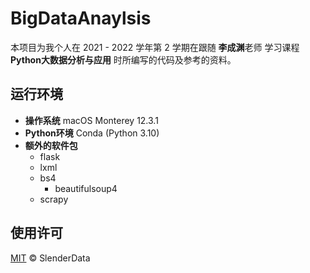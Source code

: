 # BigDataAnaylsis

本项目为我个人在 2021 - 2022 学年第 2 学期在跟随 **李成渊**老师 学习课程 **Python大数据分析与应用** 时所编写的代码及参考的资料。

## 运行环境

- **操作系统** macOS Monterey 12.3.1
- **Python环境** Conda (Python 3.10)
- **额外的软件包**
  - flask
  - lxml
  - bs4
    - beautifulsoup4
  - scrapy

## 使用许可

[MIT](LICENSE) © SlenderData
